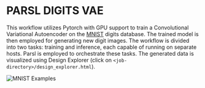# PARSL DIGITS VAE
This workflow utilizes Pytorch with GPU support to train a Convolutional Variational Autoencoder on the [MNIST](https://en.wikipedia.org/wiki/MNIST_database) digits database. The trained model is then employed for generating new digit images. The workflow is divided into two tasks: training and inference, each capable of running on separate hosts. Parsl is employed to orchestrate these tasks. The generated data is visualized using Design Explorer (click on `<job-directory>/design_explorer.html`). 

![MNIST Examples](https://upload.wikimedia.org/wikipedia/commons/f/f7/MnistExamplesModified.png)
